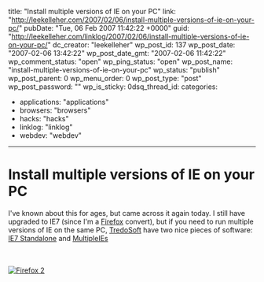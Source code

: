 title: "Install multiple versions of IE on your PC"
link: "http://leekelleher.com/2007/02/06/install-multiple-versions-of-ie-on-your-pc/"
pubDate: "Tue, 06 Feb 2007 11:42:22 +0000"
guid: "http://leekelleher.com/linklog/2007/02/06/install-multiple-versions-of-ie-on-your-pc/"
dc_creator: "leekelleher"
wp_post_id: 137
wp_post_date: "2007-02-06 13:42:22"
wp_post_date_gmt: "2007-02-06 11:42:22"
wp_comment_status: "open"
wp_ping_status: "open"
wp_post_name: "install-multiple-versions-of-ie-on-your-pc"
wp_status: "publish"
wp_post_parent: 0
wp_menu_order: 0
wp_post_type: "post"
wp_post_password: ""
wp_is_sticky: 0dsq_thread_id: 
categories:
  - applications: "applications"
  - browsers: "browsers"
  - hacks: "hacks"
  - linklog: "linklog"
  - webdev: "webdev"

---

# Install multiple versions of IE on your PC

I've known about this for ages, but came across it again today. I still have upgraded to IE7 (since I'm a <a href="http://www.spreadfirefox.com/?q=affiliates&amp;id=192858&amp;t=219">Firefox</a> convert), but if you need to run multiple versions of IE on the same PC, <a href="http://tredosoft.com/">TredoSoft</a> have two nice pieces of software: <a href="http://tredosoft.com/IE7_standalone">IE7 Standalone</a> and <a href="http://tredosoft.com/Multiple_IE">MultipleIEs</a>
<!--more-->
<br /><br />
<a href="http://www.spreadfirefox.com/?q=affiliates&amp;id=192858&amp;t=219"><img border="0" alt="Firefox 2" title="Firefox 2" src="http://sfx-images.mozilla.org/affiliates/Buttons/firefox2/ff2b80x15.gif"/></a><br />
<script type="text/javascript"><!--
google_ad_client = "pub-1009842950727710";
google_ad_output = "textlink";
google_ad_format = "ref_text";
google_cpa_choice = "CAAQkar2_gEaCHB-GBBpAgGnKKm14YcB";
google_ad_channel = "";
//--></script>
<script type="text/javascript" src="http://pagead2.googlesyndication.com/pagead/show_ads.js"></script>